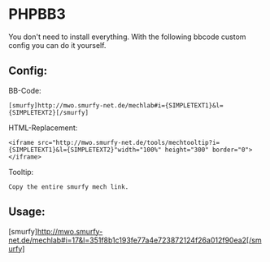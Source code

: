 PHPBB3
=================

You don't need to install everything. With the following bbcode custom config you can do it yourself.

Config:
--------

BB-Code:

    [smurfy]http://mwo.smurfy-net.de/mechlab#i={SIMPLETEXT1}&l={SIMPLETEXT2}[/smurfy]

HTML-Replacement:

    <iframe src="http://mwo.smurfy-net.de/tools/mechtooltip?i={SIMPLETEXT1}&l={SIMPLETEXT2}"width="100%" height="300" border="0"></iframe>
Tooltip:

    Copy the entire smurfy mech link.

Usage:
-------
[smurfy]http://mwo.smurfy-net.de/mechlab#i=17&l=351f8b1c193fe77a4e723872124f26a012f90ea2[/smurfy]
